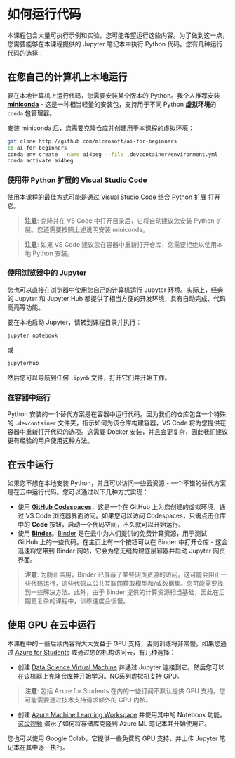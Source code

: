 # 如何运行代码

本课程包含大量可执行示例和实验，您可能希望运行这些内容。为了做到这一点，您需要能够在本课程提供的 Jupyter 笔记本中执行 Python 代码。您有几种运行代码的选择：

## 在您自己的计算机上本地运行

要在本地计算机上运行代码，您需要安装某个版本的 Python。我个人推荐安装 **[miniconda](https://conda.io/en/latest/miniconda.html)** - 这是一种相当轻量的安装包，支持用于不同 Python **虚拟环境**的 `conda` 包管理器。

安装 miniconda 后，您需要克隆仓库并创建用于本课程的虚拟环境：

```bash
git clone http://github.com/microsoft/ai-for-beginners
cd ai-for-beginners
conda env create --name ai4beg --file .devcontainer/environment.yml
conda activate ai4beg
```

### 使用带 Python 扩展的 Visual Studio Code

使用本课程的最佳方式可能是通过 [Visual Studio Code](http://code.visualstudio.com/?WT.mc_id=academic-77998-cacaste) 结合 [Python 扩展](https://marketplace.visualstudio.com/items?itemName=ms-python.python&WT.mc_id=academic-77998-cacaste) 打开它。

> **注意**: 克隆并在 VS Code 中打开目录后，它将自动建议您安装 Python 扩展。您还需要按照上述说明安装 miniconda。

> **注意**: 如果 VS Code 建议您在容器中重新打开仓库，您需要拒绝以使用本地 Python 安装。

### 使用浏览器中的 Jupyter

您也可以直接在浏览器中使用您自己的计算机运行 Jupyter 环境。实际上，经典的 Jupyter 和 Jupyter Hub 都提供了相当方便的开发环境，具有自动完成、代码高亮等功能。

要在本地启动 Jupyter，请转到课程目录并执行：

```bash
jupyter notebook
```
或
```bash
jupyterhub
```
然后您可以导航到任何 `.ipynb` 文件，打开它们并开始工作。

### 在容器中运行

Python 安装的一个替代方案是在容器中运行代码。因为我们的仓库包含一个特殊的 `.devcontainer` 文件夹，指示如何为该仓库构建容器，VS Code 将为您提供在容器中重新打开代码的选项。这需要 Docker 安装，并且会更复杂，因此我们建议更有经验的用户使用这种方法。

## 在云中运行

如果您不想在本地安装 Python，并且可以访问一些云资源 - 一个不错的替代方案是在云中运行代码。您可以通过以下几种方式实现：

* 使用 **[GitHub Codespaces](https://github.com/features/codespaces)**，这是一个在 GitHub 上为您创建的虚拟环境，通过 VS Code 浏览器界面访问。如果您可以访问 Codespaces，只需点击仓库中的 **Code** 按钮，启动一个代码空间，不久就可以开始运行。
* 使用 **[Binder](https://mybinder.org/v2/gh/microsoft/ai-for-beginners/HEAD)**。[Binder](https://mybinder.org) 是在云中为人们提供的免费计算资源，用于测试 GitHub 上的一些代码。在主页上有一个按钮可以在 Binder 中打开仓库 - 这会迅速将您带到 Binder 网站，它会为您无缝构建底层容器并启动 Jupyter 网页界面。

> **注意**: 为防止滥用，Binder 已屏蔽了某些网页资源的访问。这可能会阻止一些代码运行，这些代码从公共互联网获取模型和/或数据集。您可能需要找到一些解决方法。此外，由于 Binder 提供的计算资源相当基础，因此在后期更复杂的课程中，训练速度会很慢。

## 使用 GPU 在云中运行

本课程中的一些后续内容将大大受益于 GPU 支持，否则训练将非常慢。如果您通过 [Azure for Students](https://azure.microsoft.com/free/students/?WT.mc_id=academic-77998-cacaste) 或通过您的机构访问云，有几种选择：

* 创建 [Data Science Virtual Machine](https://docs.microsoft.com/learn/modules/intro-to-azure-data-science-virtual-machine/?WT.mc_id=academic-77998-cacaste) 并通过 Jupyter 连接到它。然后您可以在该机器上克隆仓库并开始学习。NC系列虚拟机支持 GPU。

> **注意**: 包括 Azure for Students 在内的一些订阅不默认提供 GPU 支持。您可能需要通过技术支持请求额外的 GPU 内核。

* 创建 [Azure Machine Learning Workspace](https://azure.microsoft.com/services/machine-learning/?WT.mc_id=academic-77998-cacaste) 并使用其中的 Notebook 功能。 [这段视频](https://azure-for-academics.github.io/quickstart/azureml-papers/) 演示了如何将存储库克隆到 Azure ML 笔记本并开始使用它。

您也可以使用 Google Colab，它提供一些免费的 GPU 支持，并上传 Jupyter 笔记本在其中逐一执行。
